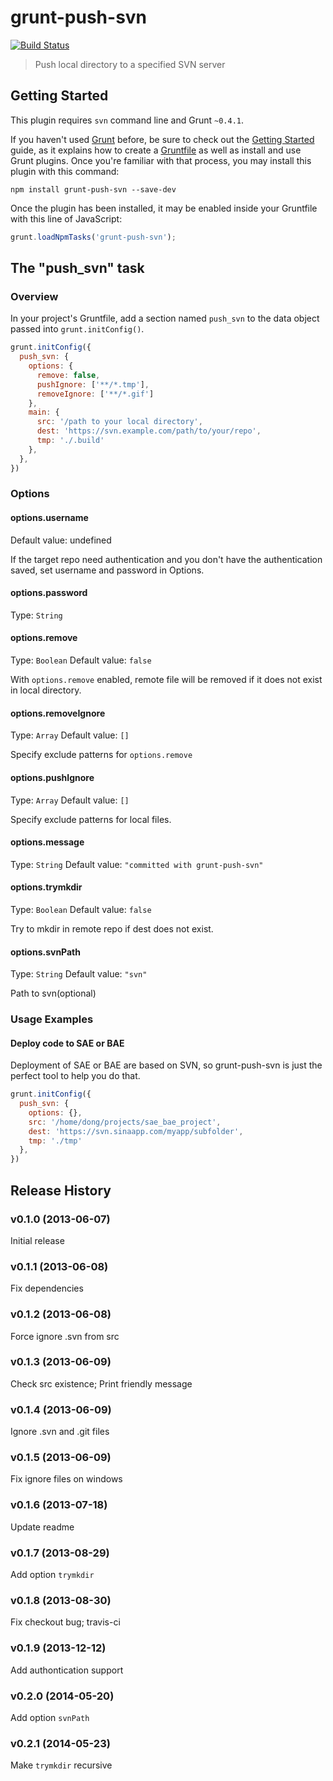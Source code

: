 # grunt-push-svn

[![Build Status](https://travis-ci.org/ddliu/grunt-push-svn.png)](https://travis-ci.org/ddliu/grunt-push-svn)

> Push local directory to a specified SVN server


## Getting Started

This plugin requires `svn` command line and Grunt `~0.4.1`.

If you haven't used [Grunt](http://gruntjs.com/) before, be sure to check out the [Getting Started](http://gruntjs.com/getting-started) guide, as it explains how to create a [Gruntfile](http://gruntjs.com/sample-gruntfile) as well as install and use Grunt plugins. Once you're familiar with that process, you may install this plugin with this command:

```shell
npm install grunt-push-svn --save-dev
```

Once the plugin has been installed, it may be enabled inside your Gruntfile with this line of JavaScript:

```js
grunt.loadNpmTasks('grunt-push-svn');
```

## The "push_svn" task

### Overview
In your project's Gruntfile, add a section named `push_svn` to the data object passed into `grunt.initConfig()`.

```js
grunt.initConfig({
  push_svn: {
    options: {
      remove: false, 
      pushIgnore: ['**/*.tmp'],
      removeIgnore: ['**/*.gif']
    },
    main: {
      src: '/path to your local directory',
      dest: 'https://svn.example.com/path/to/your/repo',
      tmp: './.build'
    },
  },
})
```

### Options

#### options.username
Default value: undefined

If the target repo need authentication and you don't have the authentication saved, set username and password in Options.

#### options.password
Type: `String`

#### options.remove
Type: `Boolean`
Default value: `false`

With `options.remove` enabled, remote file will be removed if it does not exist in local directory.

#### options.removeIgnore
Type: `Array`
Default value: `[]`

Specify exclude patterns for `options.remove`

#### options.pushIgnore
Type: `Array`
Default value: `[]`

Specify exclude patterns for local files.

#### options.message
Type: `String`
Default value: `"committed with grunt-push-svn"`

#### options.trymkdir
Type: `Boolean`
Default value: `false`

Try to mkdir in remote repo if dest does not exist.

#### options.svnPath
Type: `String`
Default value: `"svn"`

Path to svn(optional)

### Usage Examples

#### Deploy code to SAE or BAE

Deployment of SAE or BAE are based on SVN, so grunt-push-svn is just the perfect tool to help you do that.

```js
grunt.initConfig({
  push_svn: {
    options: {},
    src: '/home/dong/projects/sae_bae_project',
    dest: 'https://svn.sinaapp.com/myapp/subfolder',
    tmp: './tmp'
  },
})
```

## Release History

### v0.1.0 (2013-06-07)

Initial release

### v0.1.1 (2013-06-08)

Fix dependencies

### v0.1.2 (2013-06-08)

Force ignore .svn from src

### v0.1.3 (2013-06-09)

Check src existence; Print friendly message

### v0.1.4 (2013-06-09)

Ignore .svn and .git files

### v0.1.5 (2013-06-09)

Fix ignore files on windows

### v0.1.6 (2013-07-18)

Update readme

### v0.1.7 (2013-08-29)

Add option `trymkdir`

### v0.1.8 (2013-08-30)

Fix checkout bug; travis-ci

### v0.1.9 (2013-12-12)

Add authontication support

### v0.2.0 (2014-05-20)

Add option `svnPath`

### v0.2.1 (2014-05-23)

Make `trymkdir` recursive
